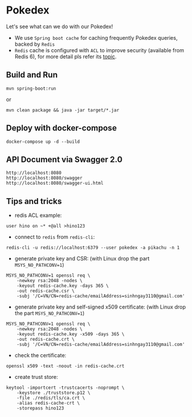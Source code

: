 # Pokedex
Let's see what can we do with our Pokedex!
- We use `Spring boot cache` for caching frequently Pokedex queries, backed by `Redis`
- `Redis` cache is configured with `ACL` to improve security (available from Redis 6), for more detail pls refer its [topic](https://redis.io/topics/acl).

## Build and Run
```
mvn spring-boot:run
```
or
```
mvn clean package && java -jar target/*.jar
```

## Deploy with docker-compose
```
docker-compose up -d --build
```

## API Document via Swagger 2.0
```
http://localhost:8080
http://localhost:8080/swagger
http://localhost:8080/swagger-ui.html
```

## Tips and tricks
- redis ACL example:
```
user hino on ~* +@all >hino123
```
- connect to `redis` from `redis-cli`:
```
redis-cli -u redis://localhost:6379 --user pokedex -a pikachu -n 1
```
- generate private key and CSR: (with Linux drop the part `MSYS_NO_PATHCONV=1`)
```
MSYS_NO_PATHCONV=1 openssl req \
    -newkey rsa:2048 -nodes \
    -keyout redis-cache.key -days 365 \
    -out redis-cache.csr \
    -subj '/C=VN/CN=redis-cache/emailAddress=sinhngay3110@gmail.com'
```
- generate private key and self-signed x509 certificate: (with Linux drop the part `MSYS_NO_PATHCONV=1`)
```
MSYS_NO_PATHCONV=1 openssl req \
    -newkey rsa:2048 -nodes \
    -keyout redis-cache.key -x509 -days 365 \
    -out redis-cache.crt \
    -subj '/C=VN/CN=redis-cache/emailAddress=sinhngay3110@gmail.com'
```
- check the certificate:
```
openssl x509 -text -noout -in redis-cache.crt
```
- create trust store:
```
keytool -importcert -trustcacerts -noprompt \
    -keystore ./truststore.p12 \
    -file ./redis/tls/ca.crt \
    -alias redis-cache-crt \
    -storepass hino123
``` 
